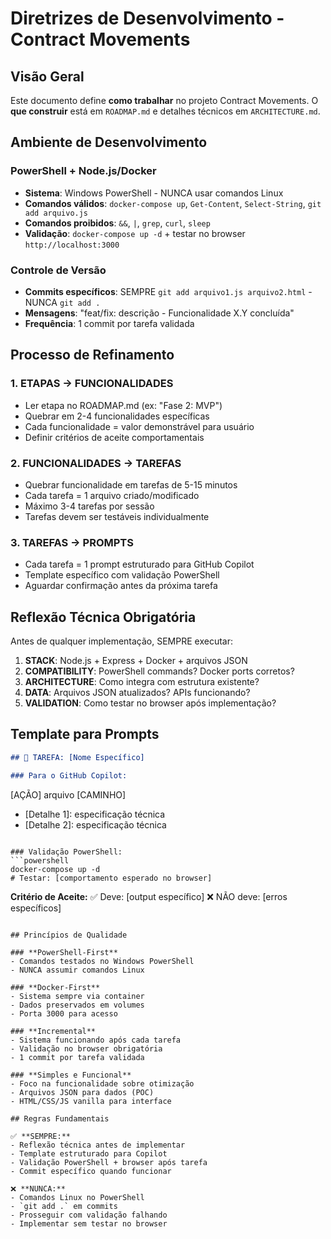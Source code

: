 # Diretrizes de Desenvolvimento - Contract Movements

## Visão Geral

Este documento define **como trabalhar** no projeto Contract Movements. O **que construir** está em `ROADMAP.md` e detalhes técnicos em `ARCHITECTURE.md`.

## Ambiente de Desenvolvimento

### **PowerShell + Node.js/Docker**
- **Sistema**: Windows PowerShell - NUNCA usar comandos Linux
- **Comandos válidos**: `docker-compose up`, `Get-Content`, `Select-String`, `git add arquivo.js`
- **Comandos proibidos**: `&&`, `|`, `grep`, `curl`, `sleep`
- **Validação**: `docker-compose up -d` + testar no browser `http://localhost:3000`

### **Controle de Versão**
- **Commits específicos**: SEMPRE `git add arquivo1.js arquivo2.html` - NUNCA `git add .`
- **Mensagens**: "feat/fix: descrição - Funcionalidade X.Y concluída"
- **Frequência**: 1 commit por tarefa validada

## Processo de Refinamento

### **1. ETAPAS → FUNCIONALIDADES**
- Ler etapa no ROADMAP.md (ex: "Fase 2: MVP")
- Quebrar em 2-4 funcionalidades específicas
- Cada funcionalidade = valor demonstrável para usuário
- Definir critérios de aceite comportamentais

### **2. FUNCIONALIDADES → TAREFAS**
- Quebrar funcionalidade em tarefas de 5-15 minutos
- Cada tarefa = 1 arquivo criado/modificado
- Máximo 3-4 tarefas por sessão
- Tarefas devem ser testáveis individualmente

### **3. TAREFAS → PROMPTS**
- Cada tarefa = 1 prompt estruturado para GitHub Copilot
- Template específico com validação PowerShell
- Aguardar confirmação antes da próxima tarefa

## Reflexão Técnica Obrigatória

Antes de qualquer implementação, SEMPRE executar:

1. **STACK**: Node.js + Express + Docker + arquivos JSON
2. **COMPATIBILITY**: PowerShell commands? Docker ports corretos?
3. **ARCHITECTURE**: Como integra com estrutura existente?
4. **DATA**: Arquivos JSON atualizados? APIs funcionando?
5. **VALIDATION**: Como testar no browser após implementação?

## Template para Prompts

```markdown
## 🎯 TAREFA: [Nome Específico]

### Para o GitHub Copilot:
```
[AÇÃO] arquivo [CAMINHO]
- [Detalhe 1]: especificação técnica
- [Detalhe 2]: especificação técnica
```

### Validação PowerShell:
```powershell
docker-compose up -d
# Testar: [comportamento esperado no browser]
```

**Critério de Aceite:**
✅ Deve: [output específico]
❌ NÃO deve: [erros específicos]
```

## Princípios de Qualidade

### **PowerShell-First**
- Comandos testados no Windows PowerShell
- NUNCA assumir comandos Linux

### **Docker-First**
- Sistema sempre via container
- Dados preservados em volumes
- Porta 3000 para acesso

### **Incremental**
- Sistema funcionando após cada tarefa
- Validação no browser obrigatória
- 1 commit por tarefa validada

### **Simples e Funcional**
- Foco na funcionalidade sobre otimização
- Arquivos JSON para dados (POC)
- HTML/CSS/JS vanilla para interface

## Regras Fundamentais

✅ **SEMPRE:**
- Reflexão técnica antes de implementar
- Template estruturado para Copilot
- Validação PowerShell + browser após tarefa
- Commit específico quando funcionar

❌ **NUNCA:**
- Comandos Linux no PowerShell
- `git add .` em commits
- Prosseguir com validação falhando
- Implementar sem testar no browser